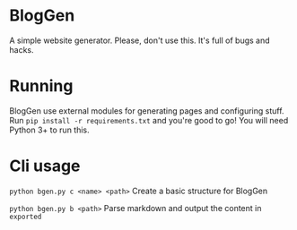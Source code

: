 # BlogGen
A simple website generator.
Please, don't use this. It's full of bugs and hacks.

# Running
BlogGen use external modules for generating pages and configuring stuff.
Run `pip install -r requirements.txt` and you're good to go!
You will need Python 3+ to run this.

# Cli usage
`python bgen.py c <name> <path>` Create a basic structure for BlogGen

`python bgen.py b <path>` Parse markdown and output the content in `exported`
